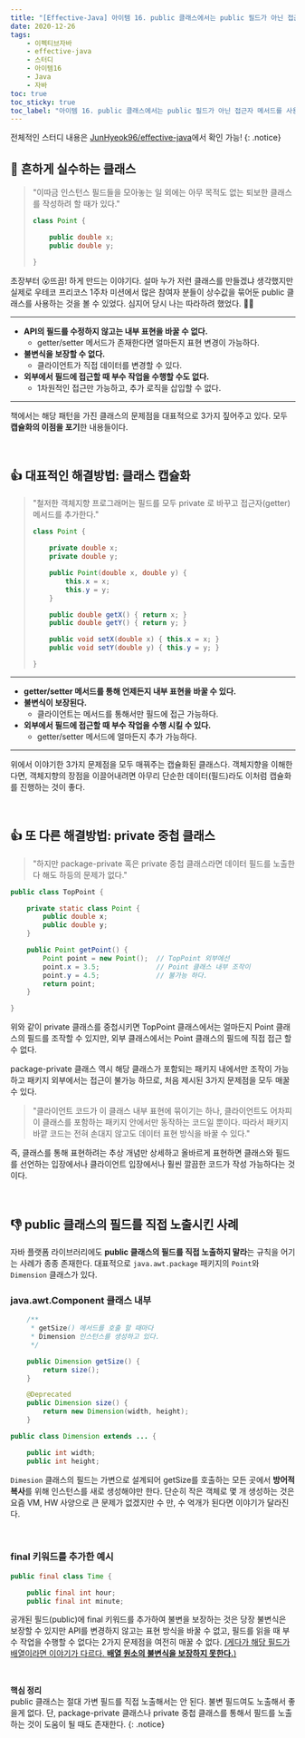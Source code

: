 ```yaml
---
title: "[Effective-Java] 아이템 16. public 클래스에서는 public 필드가 아닌 접근자 메서드를 사용하라"
date: 2020-12-26
tags:
    - 이펙티브자바
    - effective-java
    - 스터디
    - 아이템16
    - Java
    - 자바
toc: true
toc_sticky: true
toc_label: "아이템 16. public 클래스에서는 public 필드가 아닌 접근자 메서드를 사용하라"
---
```


전체적인 스터디 내용은 [JunHyeok96/effective-java](https://github.com/JunHyeok96/effective-java)에서 확인 가능! 
{: .notice}

## 🚫 흔하게 실수하는 클래스
> "이따금 인스턴스 필드들을 모아놓는 일 외에는 아무 목적도 없는 퇴보한 클래스를 작성하려 할 때가 있다."
> ```java
> class Point {
> 
>     public double x;
>     public double y;
> 
> }
> ```

초장부터 😮뜨끔! 하게 만드는 이야기다. 설마 누가 저런 클래스를 만들겠냐 생각했지만 
실제로 우테코 프리코스 1주차 미션에서 많은 참여자 분들이 상수값을 묶어둔 public 클래스를 
사용하는 것을 볼 수 있었다. 심지어 당시 나는 따라하려 했었다. 🤦‍♂️  

---

- **API의 필드를 수정하지 않고는 내부 표현을 바꿀 수 없다.**
    - getter/setter 메서드가 존재한다면 얼마든지 표현 변경이 가능하다.
- **불변식을 보장할 수 없다.**
    - 클라이언트가 직접 데이터를 변경할 수 있다.
- **외부에서 필드에 접근할 때 부수 작업을 수행할 수도 없다.**
    - 1차원적인 접근만 가능하고, 추가 로직을 삽입할 수 없다.

---

책에서는 해당 패턴을 가진 클래스의 문제점을 대표적으로 3가지 짚어주고 있다. 
모두 **캡슐화의 이점을 포기**한 내용들이다.

<br>

## 👍 대표적인 해결방법: 클래스 캡슐화
> "철저한 객체지향 프로그래머는 필드를 모두 private 로 바꾸고 접근자(getter) 메서드를 추가한다."
> ```java
> class Point {
> 
>     private double x;
>     private double y;
> 
>     public Point(double x, double y) {
>         this.x = x;
>         this.y = y;
>     }
> 
>     public double getX() { return x; }
>     public double getY() { return y; }
> 
>     public void setX(double x) { this.x = x; }
>     public void setY(double y) { this.y = y; }
> 
> }
> ```

---

- **getter/setter 메서드를 통해 언제든지 내부 표현을 바꿀 수 있다.**
- **불변식이 보장된다.**
    - 클라이언트는 메서드를 통해서만 필드에 접근 가능하다.
- **외부에서 필드에 접근할 때 부수 작업을 수행 시킬 수 있다.**
    - getter/setter 메서드에 얼마든지 추가 가능하다.

---

위에서 이야기한 3가지 문제점을 모두 매꿔주는 캡슐화된 클래스다. 
객체지향을 이해한다면, 객체지향의 장점을 이끌어내려면 아무리 단순한 데이터(필드)라도 
이처럼 캡슐화를 진행하는 것이 좋다.

<br>

## 👍 또 다른 해결방법: private 중첩 클래스
> "하지만 package-private 혹은 private 중첩 클래스라면 데이터 필드를 노출한다 해도 하등의 문제가 없다."

```java
public class TopPoint {

    private static class Point {
        public double x;
        public double y;
    }

    public Point getPoint() {
        Point point = new Point();  // TopPoint 외부에선
        point.x = 3.5;              // Point 클래스 내부 조작이
        point.y = 4.5;              // 불가능 하다.
        return point;
    }

}
```

위와 같이 private 클래스를 중첩시키면 TopPoint 클래스에서는 얼마든지 
Point 클래스의 필드를 조작할 수 있지만, 외부 클래스에서는 Point 클래스의 
필드에 직접 접근 할 수 없다.  
  
package-private 클래스 역시 해당 클래스가 포함되는 패키지 내에서만 조작이 가능하고 
패키지 외부에서는 접근이 불가능 하므로, 처음 제시된 3가지 문제점을 모두 매꿀 수 있다.  
  
> "클라이언트 코드가 이 클래스 내부 표현에 묶이기는 하나, 클라이언트도 어차피 이 클래스를 포함하는 패키지 안에서만 동작하는 코드일 뿐이다. 
> 따라서 패키지 바깥 코드는 전혀 손대지 않고도 데이터 표현 방식을 바꿀 수 있다."

즉, 클래스를 통해 표현하려는 추상 개념만 상세하고 올바르게 표현하면 클래스와 필드를 선언하는 입장에서나 
클라이언트 입장에서나 훨씬 깔끔한 코드가 작성 가능하다는 것이다.

<br>

## 👎 public 클래스의 필드를 직접 노출시킨 사례
자바 플랫폼 라이브러리에도 **public 클래스의 필드를 직접 노출하지 말라**는 규칙을
어기는 사례가 종종 존재한다. 대표적으로 `java.awt.package` 패키지의 
`Point`와 `Dimension` 클래스가 있다.

### java.awt.Component 클래스 내부
```java
    /**
     * getSize() 메서드를 호출 할 때마다
     * Dimension 인스턴스를 생성하고 있다.
     */

    public Dimension getSize() {
        return size();
    }

    @Deprecated
    public Dimension size() {
        return new Dimension(width, height);
    }
```
```java
public class Dimension extends ... {

    public int width;
    public int height;
```

`Dimesion` 클래스의 필드는 가변으로 설계되어 getSize를 호출하는 모든 곳에서 
**방어적 복사**를 위해 인스턴스를 새로 생성해야만 한다. 단순히 작은 객체로 몇 개 생성하는 것은 
요즘 VM, HW 사양으로 큰 문제가 없겠지만 수 만, 수 억개가 된다면 이야기가 달라진다.

<br>

### final 키워드를 추가한 예시
```java
public final class Time {

    public final int hour;
    public final int minute;
```
공개된 필드(public)에 final 키워드를 추가하여 불변을 보장하는 것은 
당장 불변식은 보장할 수 있지만 API를 변경하지 않고는 표현 방식을 바꿀 수 없고, 
필드를 읽을 때 부수 작업을 수행할 수 없다는 2가지 문제점을 여전히 매꿀 수 없다.
[(게다가 해당 필드가 배열이라면 이야기가 다르다. **배열 원소의 불변식을 보장하지 못한다.**)](https://hyeon9mak.github.io/Effective-Java-item15/#public-배열의-문제점)

<br>

**핵심 정리**  
public 클래스는 절대 가변 필드를 직접 노출해서는 안 된다. 
불변 필드여도 노출해서 좋을게 없다. 
단, package-private 클래스나 private 중첩 클래스를 통해서 
필드를 노출하는 것이 도움이 될 때도 존재한다.
{: .notice}